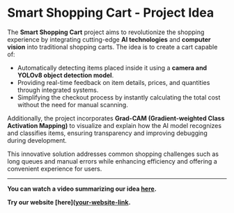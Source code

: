 # **Smart Shopping Cart - Project Idea**

The **Smart Shopping Cart** project aims to revolutionize the shopping experience by integrating cutting-edge **AI technologies** and **computer vision** into traditional shopping carts. The idea is to create a cart capable of:
- Automatically detecting items placed inside it using a **camera and YOLOv8 object detection model**.
- Providing real-time feedback on item details, prices, and quantities through integrated systems.
- Simplifying the checkout process by instantly calculating the total cost without the need for manual scanning.

Additionally, the project incorporates **Grad-CAM (Gradient-weighted Class Activation Mapping)** to visualize and explain how the AI model recognizes and classifies items, ensuring transparency and improving debugging during development.

This innovative solution addresses common shopping challenges such as long queues and manual errors while enhancing efficiency and offering a convenient experience for users.

---

 **You can watch a video summarizing our idea [here](https://drive.google.com/file/d/1nQub6-MFoiFiLvgXKkEJPIKgzGiim87u/view?usp=sharing).**

 **Try our website [here]([your-website-link](https://bar2-ruddy.vercel.app/).**
